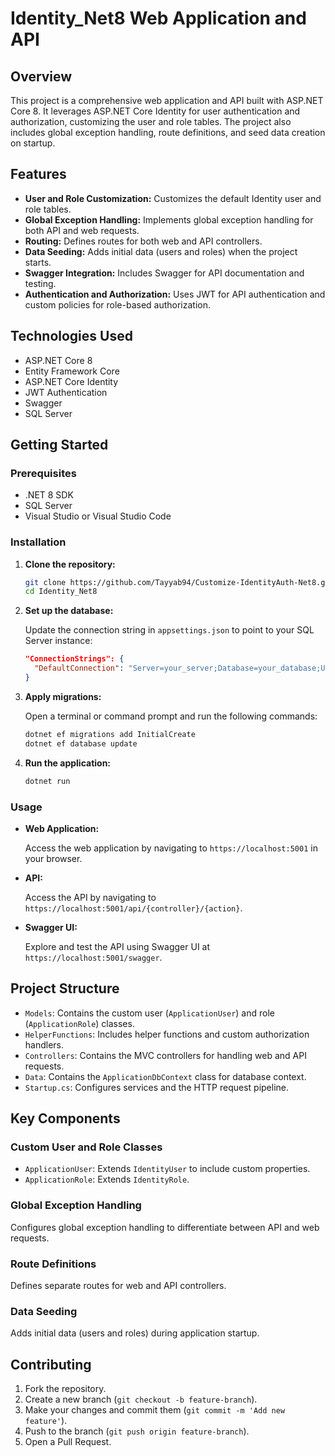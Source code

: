 # Identity_Net8 Web Application and API

## Overview

This project is a comprehensive web application and API built with ASP.NET Core 8. It leverages ASP.NET Core Identity for user authentication and authorization, customizing the user and role tables. The project also includes global exception handling, route definitions, and seed data creation on startup.

## Features

- **User and Role Customization:** Customizes the default Identity user and role tables.
- **Global Exception Handling:** Implements global exception handling for both API and web requests.
- **Routing:** Defines routes for both web and API controllers.
- **Data Seeding:** Adds initial data (users and roles) when the project starts.
- **Swagger Integration:** Includes Swagger for API documentation and testing.
- **Authentication and Authorization:** Uses JWT for API authentication and custom policies for role-based authorization.

## Technologies Used

- ASP.NET Core 8
- Entity Framework Core
- ASP.NET Core Identity
- JWT Authentication
- Swagger
- SQL Server

## Getting Started

### Prerequisites

- .NET 8 SDK
- SQL Server
- Visual Studio or Visual Studio Code

### Installation

1. **Clone the repository:**

    ```bash
    git clone https://github.com/Tayyab94/Customize-IdentityAuth-Net8.git
    cd Identity_Net8
    ```

2. **Set up the database:**

    Update the connection string in `appsettings.json` to point to your SQL Server instance:

    ```json
    "ConnectionStrings": {
      "DefaultConnection": "Server=your_server;Database=your_database;User Id=your_user;Password=your_password;"
    }
    ```

3. **Apply migrations:**

    Open a terminal or command prompt and run the following commands:

    ```bash
    dotnet ef migrations add InitialCreate
    dotnet ef database update
    ```

4. **Run the application:**

    ```bash
    dotnet run
    ```

### Usage

- **Web Application:**

  Access the web application by navigating to `https://localhost:5001` in your browser.

- **API:**

  Access the API by navigating to `https://localhost:5001/api/{controller}/{action}`.

- **Swagger UI:**

  Explore and test the API using Swagger UI at `https://localhost:5001/swagger`.

## Project Structure

- `Models`: Contains the custom user (`ApplicationUser`) and role (`ApplicationRole`) classes.
- `HelperFunctions`: Includes helper functions and custom authorization handlers.
- `Controllers`: Contains the MVC controllers for handling web and API requests.
- `Data`: Contains the `ApplicationDbContext` class for database context.
- `Startup.cs`: Configures services and the HTTP request pipeline.

## Key Components

### Custom User and Role Classes

- `ApplicationUser`: Extends `IdentityUser` to include custom properties.
- `ApplicationRole`: Extends `IdentityRole`.

### Global Exception Handling

Configures global exception handling to differentiate between API and web requests.

### Route Definitions

Defines separate routes for web and API controllers.

### Data Seeding

Adds initial data (users and roles) during application startup.

## Contributing

1. Fork the repository.
2. Create a new branch (`git checkout -b feature-branch`).
3. Make your changes and commit them (`git commit -m 'Add new feature'`).
4. Push to the branch (`git push origin feature-branch`).
5. Open a Pull Request.
